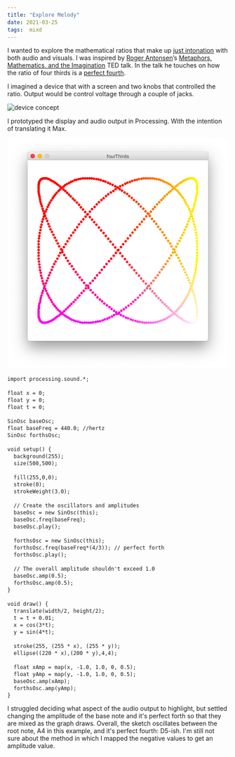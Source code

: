 ```yaml
---
title: "Explore Melody"
date: 2021-03-25
tags:  mixd
---
```

I wanted to explore the mathematical ratios that make up [just intonation](https://en.wikipedia.org/wiki/Just_intonation) with both audio and visuals. I was inspired by [Roger Antonsen](http://rantonse.no/en)’s [Metaphors, Mathematics, and the Imagination](https://www.ted.com/talks/roger_antonsen_math_is_the_hidden_secret_to_understanding_the_world) TED talk. In the talk he touches on how the ratio of four thirds is a [perfect fourth](https://en.wikipedia.org/wiki/Perfect_fourth).

I imagined a device that with a screen and two knobs that controlled the ratio. Output would be control voltage through a couple of jacks.

![device concept](/images/deviceConcept.png)

I prototyped the display and audio output in Processing. With the intention of translating it Max.

![four thirds](/images/fourThirds.png)

```Processing
import processing.sound.*;

float x = 0;
float y = 0;
float t = 0;

SinOsc baseOsc;
float baseFreq = 440.0; //hertz
SinOsc forthsOsc;

void setup() {
  background(255);
  size(500,500);
  
  fill(255,0,0);
  stroke(0);
  strokeWeight(3.0);
  
  // Create the oscillators and amplitudes
  baseOsc = new SinOsc(this);
  baseOsc.freq(baseFreq);
  baseOsc.play();
  
  forthsOsc = new SinOsc(this);
  forthsOsc.freq(baseFreq*(4/3)); // perfect forth
  forthsOsc.play();
  
  // The overall amplitude shouldn't exceed 1.0
  baseOsc.amp(0.5);
  forthsOsc.amp(0.5);
}

void draw() {
  translate(width/2, height/2);
  t = t + 0.01;
  x = cos(3*t);
  y = sin(4*t);
  
  stroke(255, (255 * x), (255 * y));
  ellipse((220 * x),(200 * y),4,4);
  
  float xAmp = map(x, -1.0, 1.0, 0, 0.5);
  float yAmp = map(y, -1.0, 1.0, 0, 0.5);
  baseOsc.amp(xAmp);
  forthsOsc.amp(yAmp);
}
```

I struggled deciding what aspect of the audio output to highlight, but settled changing the amplitude of the base note and it's perfect forth so that they are mixed as the graph draws. Overall, the sketch oscillates between the root note, A4 in this example, and it's perfect fourth: D5-ish. I'm still not sure about the method in which I mapped the negative values to get an amplitude value.
